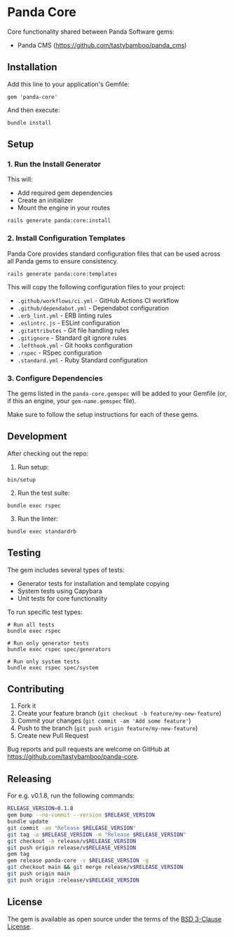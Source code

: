 # Panda Core

Core functionality shared between Panda Software gems:

- Panda CMS (https://github.com/tastybamboo/panda_cms)

## Installation

Add this line to your application's Gemfile:

```
gem 'panda-core'
```

And then execute:

```
bundle install
```

## Setup

### 1. Run the Install Generator

This will:

- Add required gem dependencies
- Create an initializer
- Mount the engine in your routes

```
rails generate panda:core:install
```

### 2. Install Configuration Templates

Panda Core provides standard configuration files that can be used across all Panda gems to ensure consistency.

```
rails generate panda:core:templates
```

This will copy the following configuration files to your project:

- `.github/workflows/ci.yml` - GitHub Actions CI workflow
- `.github/dependabot.yml` - Dependabot configuration
- `.erb_lint.yml` - ERB linting rules
- `.eslintrc.js` - ESLint configuration
- `.gitattributes` - Git file handling rules
- `.gitignore` - Standard git ignore rules
- `.lefthook.yml` - Git hooks configuration
- `.rspec` - RSpec configuration
- `.standard.yml` - Ruby Standard configuration

### 3. Configure Dependencies

The gems listed in the `panda-core.gemspec` will be added to your Gemfile (or, if this an engine, your `gem-name.gemspec` file).

Make sure to follow the setup instructions for each of these gems.

## Development

After checking out the repo:

1. Run setup:

```
bin/setup
```

2. Run the test suite:

```
bundle exec rspec
```

3. Run the linter:

```
bundle exec standardrb
```

## Testing

The gem includes several types of tests:

- Generator tests for installation and template copying
- System tests using Capybara
- Unit tests for core functionality

To run specific test types:

```
# Run all tests
bundle exec rspec
```

```
# Run only generator tests
bundle exec rspec spec/generators
```

```
# Run only system tests
bundle exec rspec spec/system
```

## Contributing

1. Fork it
2. Create your feature branch (`git checkout -b feature/my-new-feature`)
3. Commit your changes (`git commit -am 'Add some feature'`)
4. Push to the branch (`git push origin feature/my-new-feature`)
5. Create new Pull Request

Bug reports and pull requests are welcome on GitHub at https://github.com/tastybamboo/panda-core.

## Releasing

For e.g. v0.1.8, run the following commands:

```bash
RELEASE_VERSION=0.1.8
gem bump --no-commit --version $RELEASE_VERSION
bundle update
git commit -am "Release $RELEASE_VERSION"
git tag -a $RELEASE_VERSION -m "Release $RELEASE_VERSION"
git checkout -b release/v$RELEASE_VERSION
git push origin release/v$RELEASE_VERSION
gem tag
gem release panda-core -v $RELEASE_VERSION -g
git checkout main && git merge release/v$RELEASE_VERSION
git push origin main
git push origin :release/v$RELEASE_VERSION
```

## License

The gem is available as open source under the terms of the [BSD 3-Clause License](https://opensource.org/licenses/BSD-3-Clause).
